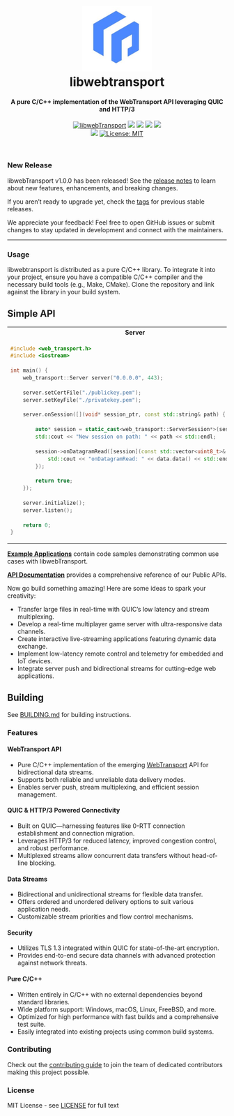 <h1 align="center">
  <a href="https://libwebtransport.example"><img src="./.github/Screenshot 2025-03-17 012510.png" alt="libwebTransport" height="150px"></a>
  <br>
  libwebtransport
  <br>
</h1>
<h4 align="center">A pure C/C++ implementation of the WebTransport API leveraging QUIC and HTTP/3</h4>
<p align="center">
    <a href="https://github.com/deep-neural/libwebtransport"><img src="https://img.shields.io/badge/libwebTransport-C/C++-blue.svg?longCache=true" alt="libwebTransport" /></a>
  <a href="https://datatracker.ietf.org/doc/html/rfc9000"><img src="https://img.shields.io/static/v1?label=RFC&message=9000&color=brightgreen" /></a>
  <a href="https://datatracker.ietf.org/doc/html/rfc9001"><img src="https://img.shields.io/static/v1?label=RFC&message=9001&color=brightgreen" /></a>
  <a href="https://datatracker.ietf.org/doc/html/rfc9002"><img src="https://img.shields.io/static/v1?label=RFC&message=9002&color=brightgreen" /></a>
  <a href="https://datatracker.ietf.org/doc/html/rfc9114"><img src="https://img.shields.io/static/v1?label=RFC&message=9114&color=brightgreen" /></a>
  <br>
    <a href="https://github.com/deep-neural/libwebtransport"><img src="https://img.shields.io/static/v1?label=Build&message=Documentation&color=brightgreen" /></a>
    <a href="LICENSE"><img src="https://img.shields.io/badge/License-MIT-5865F2.svg" alt="License: MIT" /></a>
</p>
<br>

### New Release

libwebTransport v1.0.0 has been released! See the [release notes](https://github.com/deep-neural/libwebtransport/) to learn about new features, enhancements, and breaking changes.

If you aren’t ready to upgrade yet, check the [tags](https://github.com/deep-neural/libwebtransport) for previous stable releases.

We appreciate your feedback! Feel free to open GitHub issues or submit changes to stay updated in development and connect with the maintainers.

-----

### Usage

libwebtransport is distributed as a pure C/C++ library. To integrate it into your project, ensure you have a compatible C/C++ compiler and the necessary build tools (e.g., Make, CMake). Clone the repository and link against the library in your build system.

## Simple API
<table>
<tr>
<th> Server </th>
<th> Client </th>
</tr>
<tr>
<td>

```cpp
#include <web_transport.h>
#include <iostream>

int main() {
    web_transport::Server server("0.0.0.0", 443);
    
    server.setCertFile("./publickey.pem");
    server.setKeyFile("./privatekey.pem");
    
    server.onSession([](void* session_ptr, const std::string& path) {

        auto* session = static_cast<web_transport::ServerSession*>(session_ptr);
        std::cout << "New session on path: " << path << std::endl;

        session->onDatagramRead([session](const std::vector<uint8_t>& data) {
            std::cout << "onDatagramRead: " << data.data() << std::endl;
        });

        return true;
    });
    
    server.initialize();
    server.listen();
    
    return 0;
}
```

</td>
<td>

```cpp
#include <web_transport.h>

int main() {
    web_transport::Client client("https://example.com/path");
    
    client.setPublicKey("./publickey.pem");
    
    client.onSessionOpen([](void* session_ptr) {
        auto* session = static_cast<web_transport::ClientSession*>(session_ptr);
        std::cout << "Session opened!" << std::endl;
        
        // Send a datagram
        session->sendDatagram({1, 2, 3, 4});
    });
    
    client.connect();
    client.runEventLoop();
    
    return 0;
}
```

</td>
</tr>
</table>

**[Example Applications](examples/README.md)** contain code samples demonstrating common use cases with libwebTransport.

**[API Documentation](https://libwebtransport.example/docs)** provides a comprehensive reference of our Public APIs.

Now go build something amazing! Here are some ideas to spark your creativity:
* Transfer large files in real-time with QUIC’s low latency and stream multiplexing.
* Develop a real-time multiplayer game server with ultra-responsive data channels.
* Create interactive live-streaming applications featuring dynamic data exchange.
* Implement low-latency remote control and telemetry for embedded and IoT devices.
* Integrate server push and bidirectional streams for cutting-edge web applications.

## Building

See [BUILDING.md](https://github.com/danielv4/libwebtransport/blob/master/BUILDING.md) for building instructions.

### Features

#### WebTransport API
* Pure C/C++ implementation of the emerging [WebTransport](https://www.w3.org/TR/webtransport/) API for bidirectional data streams.
* Supports both reliable and unreliable data delivery modes.
* Enables server push, stream multiplexing, and efficient session management.

#### QUIC & HTTP/3 Powered Connectivity
* Built on QUIC—harnessing features like 0-RTT connection establishment and connection migration.
* Leverages HTTP/3 for reduced latency, improved congestion control, and robust performance.
* Multiplexed streams allow concurrent data transfers without head-of-line blocking.

#### Data Streams
* Bidirectional and unidirectional streams for flexible data transfer.
* Offers ordered and unordered delivery options to suit various application needs.
* Customizable stream priorities and flow control mechanisms.

#### Security
* Utilizes TLS 1.3 integrated within QUIC for state-of-the-art encryption.
* Provides end-to-end secure data channels with advanced protection against network threats.

#### Pure C/C++
* Written entirely in C/C++ with no external dependencies beyond standard libraries.
* Wide platform support: Windows, macOS, Linux, FreeBSD, and more.
* Optimized for high performance with fast builds and a comprehensive test suite.
* Easily integrated into existing projects using common build systems.

### Contributing

Check out the [contributing guide](https://github.com/deep-neural/libwebtransport/wiki/Contributing) to join the team of dedicated contributors making this project possible.

### License

MIT License - see [LICENSE](LICENSE) for full text

